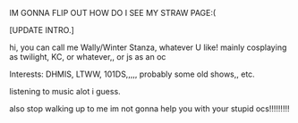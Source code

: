 IM GONNA FLIP OUT HOW DO I SEE MY STRAW PAGE:(


[UPDATE INTRO.]


hi, you can call me Wally/Winter Stanza, whatever U like!
mainly cosplaying as twilight, KC, or whatever,, or js as an oc

Interests: DHMIS, LTWW, 101DS,,,,, probably some old shows,, etc.

listening to music alot i guess.

also stop walking up to me im not gonna help you with your stupid ocs!!!!!!!!!
